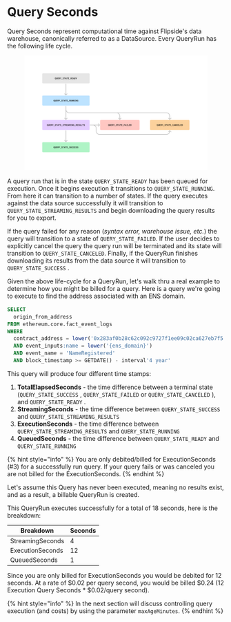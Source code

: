 # Query Seconds

Query Seconds represent computational time against Flipside's data warehouse, canonically referred to as a DataSource. Every QueryRun has the following life cycle.&#x20;

<figure><img src="../../../../.gitbook/assets/Untitled (4).png" alt=""><figcaption></figcaption></figure>

A query run that is in the state `QUERY_STATE_READY` has been queued for execution. Once it begins execution it transitions to `QUERY_STATE_RUNNING`. From here it can transition to a number of states. If the query executes against the data source successfully it will transition to `QUERY_STATE_STREAMING_RESULTS` and begin downloading the query results for you to export.&#x20;

If the query failed for any reason (_syntax error, warehouse issue, etc._) the query will transition to a state of `QUERY_STATE_FAILED`. If the user decides to explicitly cancel the query the query run will be terminated and its state will transition to `QUERY_STATE_CANCELED`. Finally, if the QueryRun finishes downloading its results from the data source it will transition to `QUERY_STATE_SUCCESS` .

Given the above life-cycle for a QueryRun, let's walk thru a real example to determine how you might be billed for a query. Here is a query we're going to execute to find the address associated with an ENS domain.

```sql
SELECT
  origin_from_address
FROM ethereum.core.fact_event_logs
WHERE
  contract_address = lower('0x283af0b28c62c092c9727f1ee09c02ca627eb7f5')
  AND event_inputs:name = lower('{ens_domain}')
  AND event_name = 'NameRegistered'
  AND block_timestamp >= GETDATE() - interval'4 year'
```

This query will produce four different time stamps:

1. **TotalElapsedSeconds** - the time difference between a terminal state (`QUERY_STATE_SUCCESS` , `QUERY_STATE_FAILED`  or `QUERY_STATE_CANCELED` ), and `QUERY_STATE_READY` .
2. **StreamingSeconds** - the time difference between `QUERY_STATE_SUCCESS` and `QUERY_STATE_STREAMING_RESULTS`
3. **ExecutionSeconds** - the time difference between `QUERY_STATE_STREAMING_RESULTS` and `QUERY_STATE_RUNNING`
4. **QueuedSeconds** - the time difference between `QUERY_STATE_READY` and `QUERY_STATE_RUNNING`

{% hint style="info" %}
You are only debited/billed for ExecutionSeconds (#3) for a successfully run query. If your query fails or was canceled you are not billed for the ExecutionSeconds.
{% endhint %}

Let's assume this Query has never been executed, meaning no results exist, and as a result, a billable QueryRun is created.

This QueryRun executes successfully for a total of 18 seconds, here is the breakdown:

| Breakdown        | Seconds |
| ---------------- | ------- |
| StreamingSeconds | 4       |
| ExecutionSeconds | 12      |
| QueuedSeconds    | 1       |

Since you are only billed for ExecutionSeconds you would be debited for 12 seconds. At a rate of $0.02 per query second, you would be billed $0.24 (12 Execution Query Seconds \* $0.02/query second).

{% hint style="info" %}
In the next section will discuss controlling query execution (and costs) by using the parameter `maxAgeMinutes`.
{% endhint %}

